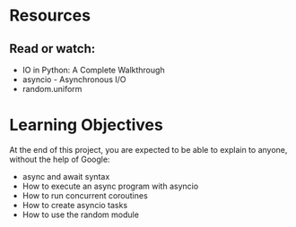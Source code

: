 # Resources
## Read or watch:

- IO in Python: A Complete Walkthrough
- asyncio - Asynchronous I/O
- random.uniform
# Learning Objectives
At the end of this project, you are expected to be able to explain to anyone, without the help of Google:

- async and await syntax
- How to execute an async program with asyncio
- How to run concurrent coroutines
- How to create asyncio tasks
- How to use the random module